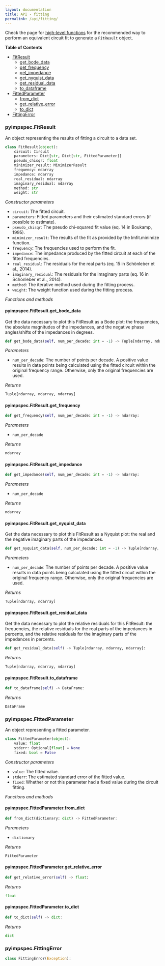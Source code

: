 ```yaml
---
layout: documentation
title: API - fitting
permalink: /api/fitting/
---
```


Check the page for [high-level functions](https://vyrjana.github.io/pyimpspec/api/high-level-functions) for the recommended way to perform an equivalent circuit fit to generate a `FitResult` object.

**Table of Contents**

- [FitResult](#pyimpspecfitresult)
	- [get_bode_data](#pyimpspecfitresultget_bode_data)
	- [get_frequency](#pyimpspecfitresultget_frequency)
	- [get_impedance](#pyimpspecfitresultget_impedance)
	- [get_nyquist_data](#pyimpspecfitresultget_nyquist_data)
	- [get_residual_data](#pyimpspecfitresultget_residual_data)
	- [to_dataframe](#pyimpspecfitresultto_dataframe)
- [FittedParameter](#pyimpspecfittedparameter)
	- [from_dict](#pyimpspecfittedparameterfrom_dict)
	- [get_relative_error](#pyimpspecfittedparameterget_relative_error)
	- [to_dict](#pyimpspecfittedparameterto_dict)
- [FittingError](#pyimpspecfittingerror)


### **pyimpspec.FitResult**

An object representing the results of fitting a circuit to a data set.

```python
class FitResult(object):
	circuit: Circuit
	parameters: Dict[str, Dict[str, FittedParameter]]
	pseudo_chisqr: float
	minimizer_result: MinimizerResult
	frequency: ndarray
	impedance: ndarray
	real_residual: ndarray
	imaginary_residual: ndarray
	method: str
	weight: str
```

_Constructor parameters_

- `circuit`: The fitted circuit.
- `parameters`: Fitted parameters and their estimated standard errors (if possible to estimate).
- `pseudo_chisqr`: The pseudo chi-squared fit value (eq. 14 in Boukamp, 1995).
- `minimizer_result`: The results of the fit as provided by the lmfit.minimize function.
- `frequency`: The frequencies used to perform the fit.
- `impedance`: The impedance produced by the fitted circuit at each of the fitted frequencies.
- `real_residual`: The residuals for the real parts (eq. 15 in Schönleber et al., 2014).
- `imaginary_residual`: The residuals for the imaginary parts (eq. 16 in Schönleber et al., 2014).
- `method`: The iterative method used during the fitting process.
- `weight`: The weight function used during the fitting process.


_Functions and methods_

#### **pyimpspec.FitResult.get_bode_data**

Get the data necessary to plot this FitResult as a Bode plot: the frequencies, the absolute magnitudes of the impedances, and the negative phase angles/shifts of the impedances in degrees.

```python
def get_bode_data(self, num_per_decade: int = -1) -> Tuple[ndarray, ndarray, ndarray]:
```


_Parameters_

- `num_per_decade`: The number of points per decade.
A positive value results in data points being calculated using the fitted circuit within the original frequency range.
Otherwise, only the original frequencies are used.


_Returns_
```python
Tuple[ndarray, ndarray, ndarray]
```

#### **pyimpspec.FitResult.get_frequency**


```python
def get_frequency(self, num_per_decade: int = -1) -> ndarray:
```


_Parameters_

- `num_per_decade`


_Returns_
```python
ndarray
```

#### **pyimpspec.FitResult.get_impedance**


```python
def get_impedance(self, num_per_decade: int = -1) -> ndarray:
```


_Parameters_

- `num_per_decade`


_Returns_
```python
ndarray
```

#### **pyimpspec.FitResult.get_nyquist_data**

Get the data necessary to plot this FitResult as a Nyquist plot: the real and the negative imaginary parts of the impedances.

```python
def get_nyquist_data(self, num_per_decade: int = -1) -> Tuple[ndarray, ndarray]:
```


_Parameters_

- `num_per_decade`: The number of points per decade.
A positive value results in data points being calculated using the fitted circuit within the original frequency range.
Otherwise, only the original frequencies are used.


_Returns_
```python
Tuple[ndarray, ndarray]
```

#### **pyimpspec.FitResult.get_residual_data**

Get the data necessary to plot the relative residuals for this FitResult: the frequencies, the relative residuals for the real parts of the impedances in percents, and the relative residuals for the imaginary parts of the impedances in percents.

```python
def get_residual_data(self) -> Tuple[ndarray, ndarray, ndarray]:
```


_Returns_
```python
Tuple[ndarray, ndarray, ndarray]
```

#### **pyimpspec.FitResult.to_dataframe**


```python
def to_dataframe(self) -> DataFrame:
```


_Returns_
```python
DataFrame
```




### **pyimpspec.FittedParameter**

An object representing a fitted parameter.

```python
class FittedParameter(object):
	value: float
	stderr: Optional[float] = None
	fixed: bool = False
```

_Constructor parameters_

- `value`: The fitted value.
- `stderr`: The estimated standard error of the fitted value.
- `fixed`: Whether or not this parameter had a fixed value during the circuit fitting.


_Functions and methods_

#### **pyimpspec.FittedParameter.from_dict**


```python
def from_dict(dictionary: dict) -> FittedParameter:
```


_Parameters_

- `dictionary`


_Returns_
```python
FittedParameter
```

#### **pyimpspec.FittedParameter.get_relative_error**


```python
def get_relative_error(self) -> float:
```


_Returns_
```python
float
```

#### **pyimpspec.FittedParameter.to_dict**


```python
def to_dict(self) -> dict:
```


_Returns_
```python
dict
```




### **pyimpspec.FittingError**

```python
class FittingError(Exception):
```


